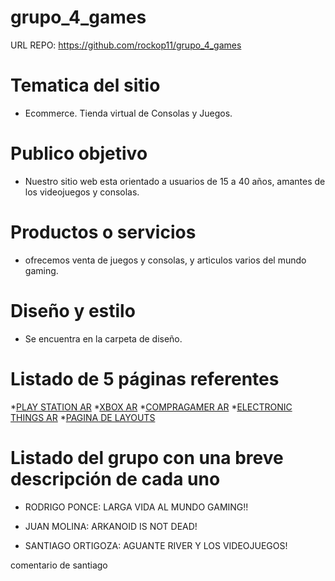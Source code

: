 # grupo_4_games

URL REPO: https://github.com/rockop11/grupo_4_games

# Tematica del sitio
- Ecommerce. Tienda virtual de Consolas y Juegos.


# Publico objetivo
- Nuestro sitio web esta orientado a usuarios de 15 a 40 años, amantes de los videojuegos y consolas.

# Productos o servicios
- ofrecemos venta de juegos y consolas, y articulos varios del mundo gaming.

# Diseño y estilo
- Se encuentra en la carpeta de diseño.
# Listado de 5 páginas referentes
*[PLAY STATION AR](https://www.playstation.com/es-ar/)
*[XBOX AR](https://www.xbox.com/es-AR/)
*[COMPRAGAMER AR](https://www.compragamer.com/)
*[ELECTRONIC THINGS AR](https://www.electronicthings.com.ar/)
*[PAGINA DE LAYOUTS](https://www.behance.net/gallery/47770539/Drap-Agency-Branding)


# Listado del grupo con una breve descripción de cada uno
* RODRIGO PONCE: LARGA VIDA AL MUNDO GAMING!!

* JUAN MOLINA: ARKANOID IS NOT DEAD!

* SANTIAGO ORTIGOZA: AGUANTE RIVER Y LOS VIDEOJUEGOS!



comentario de santiago